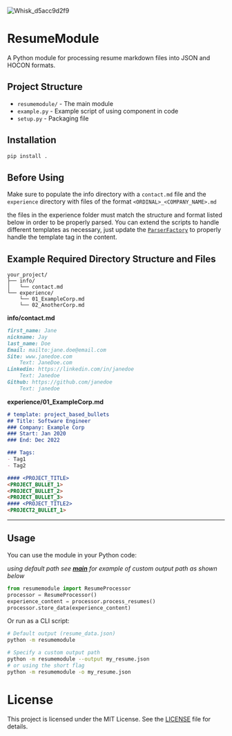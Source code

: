![Whisk_d5acc9d2f9](https://github.com/user-attachments/assets/a4bde47f-de0d-4d13-a054-555a5bf332c1)


# ResumeModule

A Python module for processing resume markdown files into JSON and HOCON formats.

## Project Structure
- `resumemodule/` - The main module
- `example.py` - Example script of using component in code
- `setup.py` - Packaging file

## Installation

```sh
pip install .
```

## Before Using

Make sure to populate the info directory with a `contact.md` file and the `experience` directory with files of the format `<ORDINAL>_<COMPANY_NAME>.md`

the files in the experience folder must match the structure and format listed below in order to be properly parsed. You can extend
the scripts to handle different templates as necessary, just update the [`ParserFactory`](./resumemodule/parsers.py) to properly handle the template tag in the content.

## Example Required Directory Structure and Files

```
your_project/
├── info/
│   └── contact.md
└── experience/
    └── 01_ExampleCorp.md
    └── 02_AnotherCorp.md
```

**info/contact.md**

```markdown
first_name: Jane
nickname: Jay
last_name: Doe
Email: mailto:jane.doe@email.com
Site: www.janedoe.com
    Text: JaneDoe.com
Linkedin: https://linkedin.com/in/janedoe
    Text: Janedoe
Github: https://github.com/janedoe
    Text: janedoe
```

**experience/01_ExampleCorp.md**
```markdown
# template: project_based_bullets
## Title: Software Engineer
### Company: Example Corp
### Start: Jan 2020
### End: Dec 2022

### Tags:
- Tag1
- Tag2

#### <PROJECT_TITLE>
<PROJECT_BULLET_1>
<PROJECT_BULLET_2>
<PROJECT_BULLET_3>
#### <PROJECT_TITLE2>
<PROJECT2_BULLET_1>
```

---

## Usage

You can use the module in your Python code:

*using default path see [__main__](resumemodule/__main__.py) for example of custom output path as shown below*

```python
from resumemodule import ResumeProcessor
processor = ResumeProcessor()
experience_content = processor.process_resumes()
processor.store_data(experience_content)
```

Or run as a CLI script:

```sh
# Default output (resume_data.json)
python -m resumemodule

# Specify a custom output path
python -m resumemodule --output my_resume.json
# or using the short flag
python -m resumemodule -o my_resume.json
```

# License

This project is licensed under the MIT License. See the [LICENSE](LICENSE) file for details.

